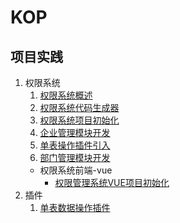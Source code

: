 # KOP

## 项目实践
1. 权限系统
    1. [权限系统概述](rbac/docs/权限系统介绍.md)
    2. [权限系统代码生成器](rbac/docs/代码生成器.md)
    3. [权限系统项目初始化](rbac/docs/项目初始化.md)
    4. [企业管理模块开发](rbac/docs/企业管理模块.md)
    5. [单表操作插件引入](rbac/docs/单表数据操作插件引入.md)
    6. [部门管理模块开发](rbac/docs/部门管理模块开发.md)
   - 权限系统前端-vue
     - [权限管理系统VUE项目初始化](rbac/docs/vue/权限管理系统VUE项目初始化.md)
2. 插件
   1.   [单表数据操作插件](plugin/operation-table-plugin/docs/单表数据操作插件.md)